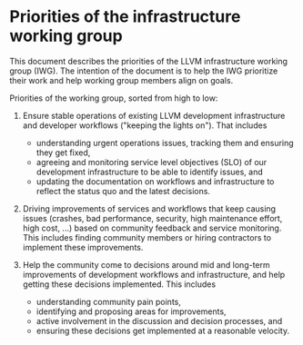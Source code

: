 # Priorities of the infrastructure working group

This document describes the priorities of the LLVM infrastructure working group
(IWG). The intention of the document is to help the IWG prioritize their
work and help working group members align on goals.

Priorities of the working group, sorted from high to low:

1. Ensure stable operations of existing LLVM development infrastructure and
   developer workflows ("keeping the lights on"). That includes
   - understanding urgent operations issues, tracking them and ensuring they
     get fixed,
   - agreeing and monitoring service level objectives (SLO) of our
     development infrastructure to be able to identify issues, and
   - updating the documentation on workflows and infrastructure to reflect
     the status quo and the latest decisions.

2. Driving improvements of services and workflows that keep causing issues
   (crashes, bad performance, security, high maintenance effort, high cost, ...)
   based on community feedback and service monitoring. This includes finding
   community members or hiring contractors to implement these improvements.

3. Help the community come to decisions around mid and long-term improvements of
   development workflows and infrastructure, and help getting these decisions
   implemented. This includes
   - understanding community pain points,
   - identifying and proposing areas for improvements,
   - active involvement in the discussion and decision processes, and
   - ensuring these decisions get implemented at a reasonable velocity.
